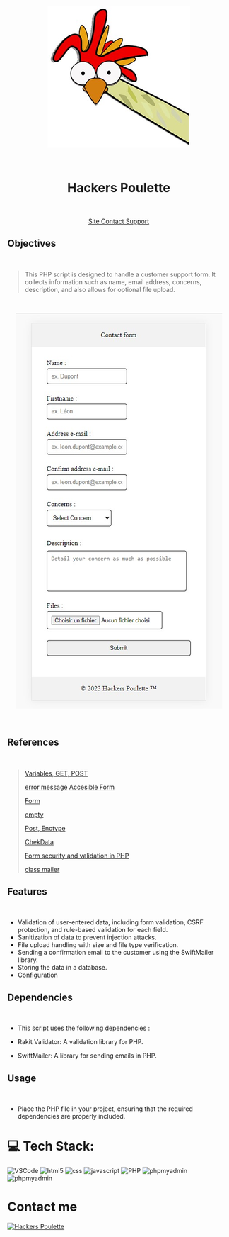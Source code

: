 <div align="center">
 
[   ![Hackers Poulette](https://github.com/DelphineLecorney/hackers-poulette/blob/main/assets/pictures/LogoPoulette.jpg)](https://contacthelpform.000webhostapp.com/index.php)

<br>

# Hackers Poulette

<br>

[Site Contact Support](https://contacthelpform.000webhostapp.com/index.php)

</div>

## Objectives

<br>

> This PHP script is designed to handle a customer support form. It collects information such as name, email address, concerns, description, and also allows for optional file upload.
>
> 
<br>

<div align="center">
 
 ![Form contact](https://github.com/DelphineLecorney/hackers-poulette/blob/main/assets/pictures/Form.jpg "Form contact")
 
</div>
<br>

## References

<br>

> [Variables, GET, POST](https://www.php.net/manual/fr/language.variables.external.php)
>
> [error message](http://uxmas.com/2012/the-4-hs-of-writing-error-messages)
> [Accesible Form](https://formspree.io/blog/accessible-forms/)
>
> [Form](https://www.php.net/manual/fr/tutorial.forms.php)
>
> [empty](https://www.php.net/manual/en/function.empty.php)
>
> [Post, Enctype](https://developer.mozilla.org/fr/docs/Learn/Forms/Sending_and_retrieving_form_data)
>
> [ChekData](https://www.w3schools.com/php/php_form_validation.asp)
>
> [Form security and validation in PHP](https://www.pierre-giraud.com/php-mysql-apprendre-coder-cours/securiser-valider-formulaire/)
>
> [class mailer](https://github.com/PHPMailer/PHPMailer)

## Features

<br>

* Validation of user-entered data, including form validation, CSRF protection, and rule-based validation for each field.
* Sanitization of data to prevent injection attacks.
* File upload handling with size and file type verification.
* Sending a confirmation email to the customer using the SwiftMailer library.
* Storing the data in a database.
* Configuration

## Dependencies

<br>

* This script uses the following dependencies :
 
* Rakit Validator: A validation library for PHP.
* SwiftMailer: A library for sending emails in PHP. 

## Usage

<br>

* Place the PHP file in your project, ensuring that the required dependencies are properly included.

# 💻 Tech Stack:

<p align='left'>
  
<img src="https://github.com/DelphineLecorney/Template-readme/blob/main/PICTURES_read_me_/visual-studio.jpg" alt="VSCode" height="60" width="60" />

<img src="https://github.com/DelphineLecorney/Template-readme/blob/main/PICTURES_read_me_/html5.jpeg" alt="html5" height="60" width="60" /> 

<img src="https://github.com/DelphineLecorney/Template-readme/blob/main/PICTURES_read_me_/css.jpg" alt="css" height="60" width="60" /> 

<img src="https://github.com/DelphineLecorney/Template-readme/blob/main/PICTURES_read_me_/JS.JPG" alt="javascript" height="60" width="60" /> 

<img src="https://github.com/DelphineLecorney/Template-readme/blob/main/PICTURES_read_me_/php_logo.jpg" alt="PHP" height="60" width="60" /> 

<img src="https://github.com/DelphineLecorney/Template-readme/blob/main/PICTURES_read_me_/myphpadmin.png" alt="phpmyadmin" height="60" width="60" /> 
<img src="https://github.com/DelphineLecorney/Template-readme/blob/main/PICTURES_read_me_/myphpadmin.png" alt="phpmyadmin" height="60" width="60" /> 

</p>

# Contact me

[   ![Hackers Poulette](https://github.com/DelphineLecorney/Template-readme/blob/main/PICTURES_read_me_/linkedin.png)](https://www.linkedin.com/in/delphine-lecorney/)


